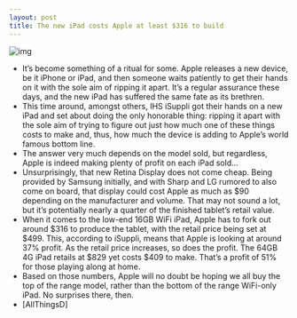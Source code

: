 ```yaml
---
layout: post
title: The new iPad costs Apple at least $316 to build
---
```

![img](http://media.idownloadblog.com/wp-content/uploads/2012/03/ipad3exploded.jpg)
* It’s become something of a ritual for some. Apple releases a new device, be it iPhone or iPad, and then someone waits patiently to get their hands on it with the sole aim of ripping it apart. It’s a regular assurance these days, and the new iPad has suffered the same fate as its brethren.
* This time around, amongst others, IHS iSuppli got their hands on a new iPad and set about doing the only honorable thing: ripping it apart with the sole aim of trying to figure out just how much one of these things costs to make and, thus, how much the device is adding to Apple’s world famous bottom line.
* The answer very much depends on the model sold, but regardless, Apple is indeed making plenty of profit on each iPad sold…
* Unsurprisingly, that new Retina Display does not come cheap. Being provided by Samsung initially, and with Sharp and LG rumored to also come on board, that display could cost Apple as much as $90 depending on the manufacturer and volume. That may not sound a lot, but it’s potentially nearly a quarter of the finished tablet’s retail value.
* When it comes to the low-end 16GB WiFi iPad, Apple has to fork out around $316 to produce the tablet, with the retail price being set at $499. This, according to iSuppli, means that Apple is looking at around 37% profit. As the retail price increases, so does the profit. The 64GB 4G iPad retails at $829 yet costs $409 to make. That’s a profit of 51% for those playing along at home.
* Based on those numbers, Apple will no doubt be hoping we all buy the top of the range model, rather than the bottom of the range WiFi-only iPad. No surprises there, then.
* [AllThingsD]

